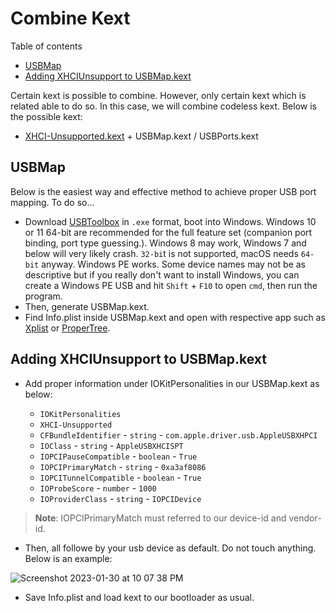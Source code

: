 # Combine Kext

Table of contents

- [USBMap][USBMap TOC]
- [Adding XHCIUnsupport to USBMap.kext][Adding XHCU-Unsupported TOC]

Certain kext is possible to combine. However, only certain kext which is related able to do so. In this case, we will combine codeless kext. Below is the possible kext:

- [XHCI-Unsupported.kext][XHCI-Unsupportted Download] + USBMap.kext / USBPorts.kext

## USBMap

Below is the easiest way and effective method to achieve proper USB port mapping. To do so...

- Download [USBToolbox][USBToolbox Download] in `.exe` format, boot into Windows. Windows 10 or 11 64-bit are recommended for the full feature set (companion port binding, port type guessing.). Windows 8 may work, Windows 7 and below will very likely crash. `32-bi`t is not supported, macOS needs `64-bit` anyway. Windows PE works. Some device names may not be as descriptive but if you really don't want to install Windows, you can create a Windows PE USB and hit `Shift` + `F10` to open `cmd`, then run the program.
- Then, generate USBMap.kext.
- Find Info.plist inside USBMap.kext and open with respective app such as [Xplist][Xplist Download] or [ProperTree][Propertree Download].

## Adding XHCIUnsupport to USBMap.kext

- Add proper information under IOKitPersonalities in our USBMap.kext as below:

  - `IOKitPersonalities`
  - `XHCI-Unsupported`
  - `CFBundleIdentifier` - `string` - `com.apple.driver.usb.AppleUSBXHPCI`
  - `IOClass` - `string` - `AppleUSBXHCISPT`
  - `IOPCIPauseCompatible` - `boolean` - `True`
  - `IOPCIPrimaryMatch` - `string` - `0xa3af8086`
  - `IOPCITunnelCompatible` - `boolean` - `True`
  - `IOProbeScore` - `number` - `1000`
  - `IOProviderClass` - `string` - `IOPCIDevice`
  
> **Note**: IOPCIPrimaryMatch must referred to our device-id and vendor-id.

- Then, all followe by your usb device as default. Do not touch anything. Below is an example:

![Screenshot 2023-01-30 at 10 07 38 PM][def]

- Save Info.plist and load kext to our bootloader as usual.

[Adding XHCU-Unsupported TOC]: #adding-xhciunsupport-to-usbmapkext
[def]: https://user-images.githubusercontent.com/72515939/215503473-d3eecbbb-43f4-47f9-a246-fa32c697e606.png
[Propertree Download]: https://github.com/corpnewt/ProperTree
[USBMap TOC]: #usbmap
[USBToolbox Download]: https://github.com/USBToolBox/tool
[XHCI-Unsupportted Download]: https://github.com/RehabMan/OS-X-USB-Inject-All
[Xplist Download]: https://github.com/ic005k/Xplist
